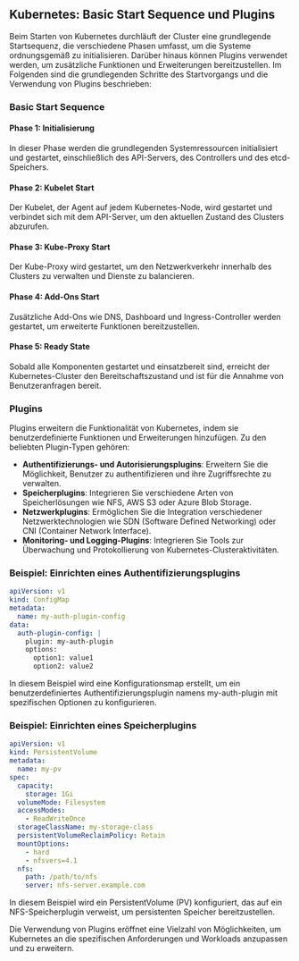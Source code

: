## Kubernetes: Basic Start Sequence und Plugins

Beim Starten von Kubernetes durchläuft der Cluster eine grundlegende Startsequenz, die verschiedene Phasen umfasst, um die Systeme ordnungsgemäß zu initialisieren. Darüber hinaus können Plugins verwendet werden, um zusätzliche Funktionen und Erweiterungen bereitzustellen. Im Folgenden sind die grundlegenden Schritte des Startvorgangs und die Verwendung von Plugins beschrieben:

### Basic Start Sequence

#### Phase 1: Initialisierung

In dieser Phase werden die grundlegenden Systemressourcen initialisiert und gestartet, einschließlich des API-Servers, des Controllers und des etcd-Speichers.

#### Phase 2: Kubelet Start

Der Kubelet, der Agent auf jedem Kubernetes-Node, wird gestartet und verbindet sich mit dem API-Server, um den aktuellen Zustand des Clusters abzurufen.

#### Phase 3: Kube-Proxy Start

Der Kube-Proxy wird gestartet, um den Netzwerkverkehr innerhalb des Clusters zu verwalten und Dienste zu balancieren.

#### Phase 4: Add-Ons Start

Zusätzliche Add-Ons wie DNS, Dashboard und Ingress-Controller werden gestartet, um erweiterte Funktionen bereitzustellen.

#### Phase 5: Ready State

Sobald alle Komponenten gestartet und einsatzbereit sind, erreicht der Kubernetes-Cluster den Bereitschaftszustand und ist für die Annahme von Benutzeranfragen bereit.

### Plugins

Plugins erweitern die Funktionalität von Kubernetes, indem sie benutzerdefinierte Funktionen und Erweiterungen hinzufügen. Zu den beliebten Plugin-Typen gehören:

- **Authentifizierungs- und Autorisierungsplugins**: Erweitern Sie die Möglichkeit, Benutzer zu authentifizieren und ihre Zugriffsrechte zu verwalten.
- **Speicherplugins**: Integrieren Sie verschiedene Arten von Speicherlösungen wie NFS, AWS S3 oder Azure Blob Storage.
- **Netzwerkplugins**: Ermöglichen Sie die Integration verschiedener Netzwerktechnologien wie SDN (Software Defined Networking) oder CNI (Container Network Interface).
- **Monitoring- und Logging-Plugins**: Integrieren Sie Tools zur Überwachung und Protokollierung von Kubernetes-Clusteraktivitäten.

### Beispiel: Einrichten eines Authentifizierungsplugins

```yaml
apiVersion: v1
kind: ConfigMap
metadata:
  name: my-auth-plugin-config
data:
  auth-plugin-config: |
    plugin: my-auth-plugin
    options:
      option1: value1
      option2: value2
```

In diesem Beispiel wird eine Konfigurationsmap erstellt, um ein benutzerdefiniertes Authentifizierungsplugin namens my-auth-plugin mit spezifischen Optionen zu konfigurieren.

### Beispiel: Einrichten eines Speicherplugins

```yaml
apiVersion: v1
kind: PersistentVolume
metadata:
  name: my-pv
spec:
  capacity:
    storage: 1Gi
  volumeMode: Filesystem
  accessModes:
    - ReadWriteOnce
  storageClassName: my-storage-class
  persistentVolumeReclaimPolicy: Retain
  mountOptions:
    - hard
    - nfsvers=4.1
  nfs:
    path: /path/to/nfs
    server: nfs-server.example.com
```

In diesem Beispiel wird ein PersistentVolume (PV) konfiguriert, das auf ein NFS-Speicherplugin verweist, um persistenten Speicher bereitzustellen.

Die Verwendung von Plugins eröffnet eine Vielzahl von Möglichkeiten, um Kubernetes an die spezifischen Anforderungen und Workloads anzupassen und zu erweitern.